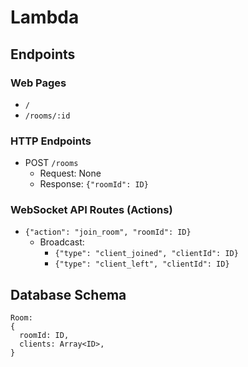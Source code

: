 # Lambda

## Endpoints

### Web Pages

- `/`
- `/rooms/:id`

### HTTP Endpoints

- POST `/rooms`
  - Request: None
  - Response: `{"roomId": ID}`

### WebSocket API Routes (Actions)

- `{"action": "join_room", "roomId": ID}`
  - Broadcast:
    - `{"type": "client_joined", "clientId": ID}`
    - `{"type": "client_left", "clientId": ID}`

## Database Schema

```
Room:
{
  roomId: ID,
  clients: Array<ID>,
}
```
